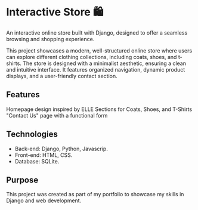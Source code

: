 # Interactive Store 🛍️
An interactive online store built with Django, designed to offer a seamless browsing and shopping experience.

This project showcases a modern, well-structured online store where users can explore different clothing collections, including coats, shoes, and t-shirts. The store is designed with a minimalist aesthetic, ensuring a clean and intuitive interface.
It features organized navigation, dynamic product displays, and a user-friendly contact section.

##  Features
Homepage design inspired by ELLE
Sections for Coats, Shoes, and T-Shirts
"Contact Us" page with a functional form 

##  Technologies
- Back-end: Django, Python, Javascrip.
- Front-end: HTML, CSS.
- Database: SQLite.

##  Purpose
This project was created as part of my portfolio to showcase my skills in Django and web development.
